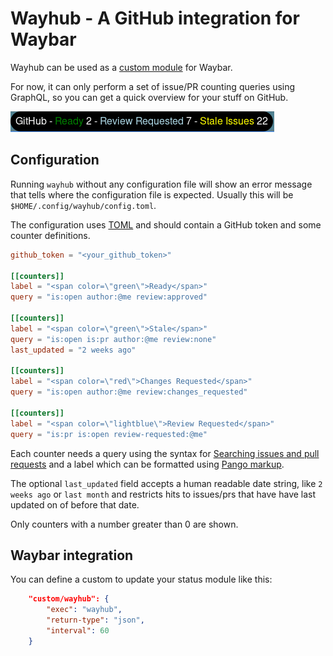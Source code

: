 # Wayhub - A GitHub integration for Waybar

Wayhub can be used as a [custom module](https://github.com/Alexays/Waybar/wiki/Module:-Custom) for Waybar.

For now, it can only perform a set of issue/PR counting queries using GraphQL,
so you can get a quick overview for your stuff on GitHub.

![Example of WeyHub in action](example.png)

## Configuration

Running `wayhub` without any configuration file will show an error message that
tells where the configuration file is expected. Usually this will be
`$HOME/.config/wayhub/config.toml`.

The configuration uses [TOML](https://toml.io/en/) and should contain a GitHub
token and some counter definitions.

```toml
github_token = "<your_github_token>"

[[counters]]
label = "<span color=\"green\">Ready</span>"
query = "is:open author:@me review:approved"

[[counters]]
label = "<span color=\"green\">Stale</span>"
query = "is:open is:pr author:@me review:none"
last_updated = "2 weeks ago"

[[counters]]
label = "<span color=\"red\">Changes Requested</span>"
query = "is:open author:@me review:changes_requested"

[[counters]]
label = "<span color=\"lightblue\">Review Requested</span>"
query = "is:pr is:open review-requested:@me"
```

Each counter needs a query using the syntax for [Searching issues and pull
requests](https://docs.github.com/en/search-github/searching-on-github/searching-issues-and-pull-requests)
and a label which can be formatted using [Pango
markup](https://docs.gtk.org/Pango/pango_markup.html).

The optional `last_updated` field accepts a human readable date string, like `2
weeks ago` or `last month` and restricts hits to issues/prs that have have last
updated on of before that date.

Only counters with a number greater than 0 are shown.

## Waybar integration

You can define a custom to update your status module like this:

```json
    "custom/wayhub": {
        "exec": "wayhub",
        "return-type": "json",
        "interval": 60
    }
```

